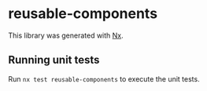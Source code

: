 # reusable-components

This library was generated with [Nx](https://nx.dev).

## Running unit tests

Run `nx test reusable-components` to execute the unit tests.
